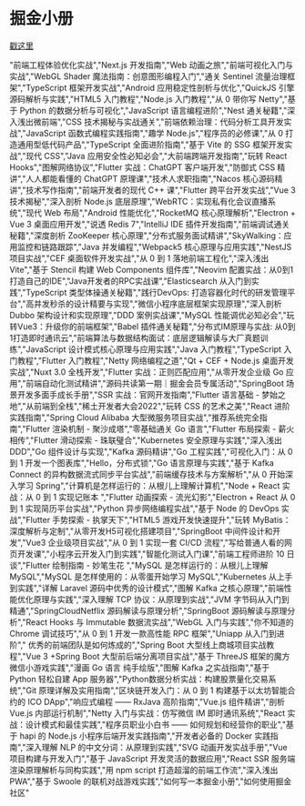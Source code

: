 # 掘金小册

[戳这里](http://192.210.232.179:81/)

"前端工程体验优化实战","Next.js 开发指南","Web 动画之旅","前端可视化入门与实战","WebGL Shader 魔法指南：创意图形编程入门","通关 Sentinel 流量治理框架","TypeScript 框架开发实战","Android 应用稳定性剖析与优化","QuickJS 引擎源码解析与实践","HTML5 入门教程","Node.js 入门教程","从 0 带你写 Netty","基于 Python 的数据分析与可视化","JavaScript 语言编程进阶","Nest 通关秘籍","深入浅出微前端","CSS 技术揭秘与实战通关","前端依赖治理：代码分析工具开发实战","JavaScript 函数式编程实践指南","趣学 Node.js","程序员的必修课","从 0 打造通用型低代码产品","TypeScript 全面进阶指南","基于 Vite 的 SSG 框架开发实战","现代 CSS","Java 应用安全性必知必会","大前端跨端开发指南","玩转 React Hooks","图解网络协议","Flutter 实战：ChatGPT 客户端开发","防御式 CSS 精讲","人人都能看懂的 ChatGPT 原理课","技术人求职指南","Nacos 核心源码精讲","技术写作指南","前端开发者的现代 C++ 课","Flutter 跨平台开发实战","Vue 3 技术揭秘","深入剖析 Node.js 底层原理","WebRTC：实现私有化会议直播系统","现代 Web 布局","Android 性能优化","RocketMQ 核心原理解析","Electron + Vue 3 桌面应用开发","说透 Redis 7","IntelliJ  IDE 插件开发指南","前端调试通关秘籍","深度剖析 ZooKeeper 核心原理","分布式服务面试精讲","SkyWalking：应用监控和链路跟踪","Java 并发编程","Webpack5 核心原理与应用实践","NestJS 项目实战","CEF 桌面软件开发实战","从 0 到 1 落地前端工程化","深入浅出 Vite","基于 Stencil 构建 Web Components 组件库","Neovim 配置实战：从0到1打造自己的IDE","Java开发者的RPC实战课","Elasticsearch 从入门到实践","TypeScript 类型体操通关秘籍","践行DevOps:  打造容器化时代的研发管理平台","高并发秒杀的设计精要与实现","微信小程序底层框架实现原理","深入剖析 Dubbo 架构设计和实现原理","DDD 案例实战课","MySQL 性能调优必知必会","玩转Vue3：升级你的前端框架","Babel 插件通关秘籍","分布式IM原理与实战: 从0到1打造即时通讯云","前端算法与数据结构面试：底层逻辑解读与大厂真题训练","JavaScript 设计模式核心原理与应用实践","Java 入门教程","TypeScript 入门教程","Flutter 入门教程","Netty 网络编程之道","Qt + CEF + Node.js 桌面开发实战","Nuxt 3.0 全栈开发","Flutter  实战：正则匹配应用","从零开发企业级 Go 应用","前端自动化测试精讲","源码共读第一期｜掘金会员专属活动","SpringBoot 场景开发多面手成长手册","SSR 实战：官网开发指南","Flutter 语言基础 - 梦始之地","从前端到全栈","稀土开发者大会2022","玩转 CSS 的艺术之美","React 进阶实践指南","Spring Cloud Alibaba 大型微服务项目实战","推荐系统完全指南","Flutter 渲染机制 - 聚沙成塔","零基础通关 Go 语言","Flutter 布局探索 - 薪火相传","Flutter 滑动探索 - 珠联璧合","Kubernetes 安全原理与实践","深入浅出 DDD","Go 组件设计与实现","Kafka 源码精讲","Go 工程实践","可视化入门：从 0 到 1 开发一个图表库","Hello，分布式锁","Go 语言原理与实践","基于 Kafka Connect 的异构数据流式同步平台实战","前端缓存技术与方案解析","从 0 开始深入学习 Spring","计算机是怎样运行的：从根儿上理解计算机","Node + React 实战：从 0 到 1 实现记账本 ","Flutter 动画探索 - 流光幻影","Electron + React 从 0 到 1 实现简历平台实战","Python 异步网络编程实战","基于 Node 的 DevOps 实战","Flutter 手势探索 - 执掌天下","HTML5 游戏开发快速提升","玩转 MyBatis：深度解析与定制","从零开发H5可视化搭建项目","SpringBoot 中间件设计和开发","Vue3 企业级项目实战","从 0 到 1 实现一套 CI/CD 流程","写给普通人看的网页开发课","小程序云开发入门到实践","智能化测试入门课","前端工程师进阶 10 日谈","Flutter 绘制指南 - 妙笔生花 ","MySQL 是怎样运行的：从根儿上理解 MySQL","MySQL 是怎样使用的：从零蛋开始学习 MySQL","Kubernetes 从上手到实践","详解 Laravel 源码中优秀的设计模式","图解 Kafka 之核心原理","前端性能优化原理与实践","深入理解 TCP 协议：从原理到实战","JVM 字节码从入门到精通","SpringCloudNetflix 源码解读与原理分析","SpringBoot 源码解读与原理分析","React Hooks 与 Immutable 数据流实战","WebGL 入门与实践","你不知道的 Chrome 调试技巧","从 0 到 1 开发一款高性能 RPC 框架","Uniapp 从入门到进阶"," 优秀的前端团队是如何炼成的","Spring Boot 大型线上商城项目实战教程","Vue 3 +Spring Boot 大型前后端分离项目实战","基于 ThreeJS 框架的魔方微信小游戏实践","漫画 Go 语言 纯手绘版","图解  Kafka 之实战指南","基于 Python 轻松自建 App 服务器","Python数据分析实战：构建股票量化交易系统","Git 原理详解及实用指南","区块链开发入门：从 0 到 1 构建基于以太坊智能合约的 ICO DApp","响应式编程 —— RxJava 高阶指南","Vue.js 组件精讲","剖析 Vue.js 内部运行机制","Netty 入门与实战：仿写微信 IM 即时通讯系统","React 实战：设计模式和最佳实践","程序员职业小白书 —— 如何规划和经营你的职业","基于 hapi 的 Node.js 小程序后端开发实践指南","开发者必备的 Docker 实践指南","深入理解 NLP 的中文分词：从原理到实践","SVG 动画开发实战手册","Vue 项目构建与开发入门","基于 JavaScript 开发灵活的数据应用","React SSR 服务端渲染原理解析与同构实践","用 npm script 打造超溜的前端工作流","深入浅出 PWA","基于 Swoole 的联机对战游戏实践","如何写一本掘金小册","如何使用掘金社区"

